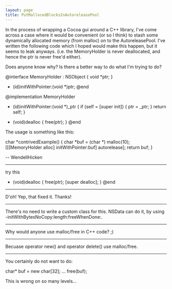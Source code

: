 ```yaml
---
layout: page
title: PutMallocedBlocksInAutoreleasePool
---
```


In the process of wrapping a Cocoa gui around a C++ library, I've come across a case where it would be
convenient (or so I think) to stash some dynamically allocated memory (from malloc) on to the AutoreleasePool.
I've written the following code which I hoped would make this happen, but it seems to leak anyways. (i.e. the MemoryHolder
is never deallocated, and hence the ptr is never free'd either).

Does anyone know why?  Is there a better way to do what I'm trying to do?

    
@interface MemoryHolder : NSObject
{
    void *ptr;
}

- (id)initWithPointer:(void *)ptr;
@end

@implementation MemoryHolder
- (id)initWithPointer:(void *)_ptr
{
    if (self = [super init]) {
        ptr = _ptr;
    }
    return self;
}

- (void)dealloc
{
    free(ptr);
}
@end


The usage is something like this:

    
char *contrivedExample() {
    char *buf = (char *) malloc(10);
    [[[MemoryHolder alloc] initWithPointer:buf] autorelease];
    return buf;
}



-- WendellHicken

----

try this

    
- (void)dealloc
{
    free(ptr);
    [super dealloc];
}
@end


----

D'oh!  Yep, that fixed it.  Thanks!

----

There's no need to write a custom class for this. NSData can do it, by using     -initWithBytesNoCopy:length:freeWhenDone:.

----

Why would anyone use malloc/free in C++ code? ;)

----
Becuase operator new() and operator delete() use malloc/free.

----
You certainly do not want to do:
    
char* buf = new char[32];
...
free(buf);

This is wrong on so many levels...

